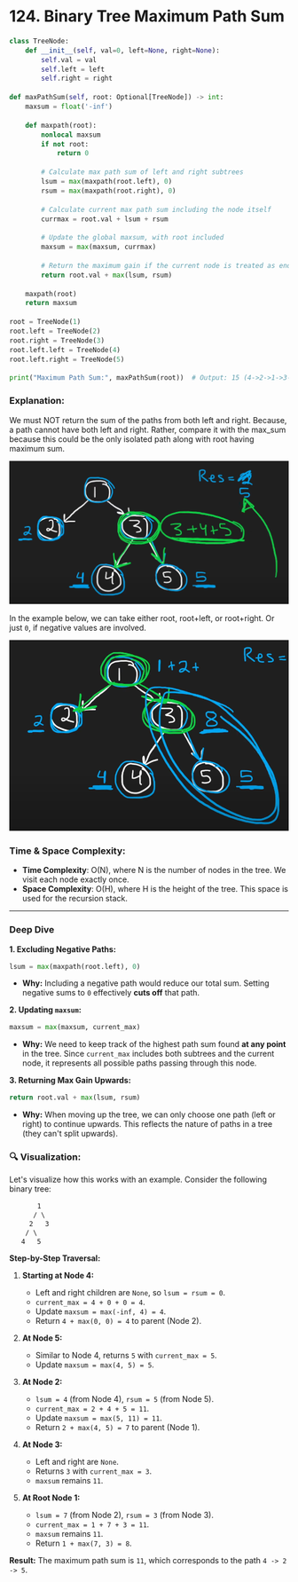# 124. Binary Tree Maximum Path Sum

```python
class TreeNode:
    def __init__(self, val=0, left=None, right=None):
        self.val = val
        self.left = left
        self.right = right

def maxPathSum(self, root: Optional[TreeNode]) -> int:
    maxsum = float('-inf')
    
    def maxpath(root):
        nonlocal maxsum
        if not root:
            return 0
        
        # Calculate max path sum of left and right subtrees
        lsum = max(maxpath(root.left), 0)
        rsum = max(maxpath(root.right), 0)
        
        # Calculate current max path sum including the node itself
        currmax = root.val + lsum + rsum
        
        # Update the global maxsum, with root included
        maxsum = max(maxsum, currmax)
        
        # Return the maximum gain if the current node is treated as end node
        return root.val + max(lsum, rsum)
    
    maxpath(root)
    return maxsum

root = TreeNode(1)
root.left = TreeNode(2)
root.right = TreeNode(3)
root.left.left = TreeNode(4)
root.left.right = TreeNode(5)

print("Maximum Path Sum:", maxPathSum(root))  # Output: 15 (4->2->1->3->5)
```

### Explanation:

We must NOT return the sum of the paths from both left and right. Because,
a path cannot have both left and right. Rather, compare it with the max_sum 
because this could be the only isolated path along with root having maximum sum.

![Save left+right+root to max but do not return it](images/0124.binary_tree_maximum_path_sum-image.png)

In the example below, we can take either root, root+left, or root+right. 
Or just `0`, if negative values are involved.

![return either root, root+left, root+right or 0](images/0124.binary_tree_maximum_path_sum-image-1.png)


### Time & Space Complexity:
- **Time Complexity**: O(N), where N is the number of nodes in the tree. We visit each node exactly once.
- **Space Complexity**: O(H), where H is the height of the tree. This space is used for the recursion stack.


---

### Deep Dive

**1. Excluding Negative Paths:**

```python
lsum = max(maxpath(root.left), 0)
```
- **Why:** Including a negative path would reduce our total sum. Setting negative sums to `0` effectively **cuts off** that path.

**2. Updating `maxsum`:**

```python
maxsum = max(maxsum, current_max)
```
- **Why:** We need to keep track of the highest path sum found **at any point** in the tree. Since `current_max` includes both subtrees and the current node, it represents all possible paths passing through this node.

**3. Returning Max Gain Upwards:**

```python
return root.val + max(lsum, rsum)
```
- **Why:** When moving up the tree, we can only choose one path (left or right) to continue upwards. This reflects the nature of paths in a tree (they can't split upwards).


### 🔍 Visualization:

Let's visualize how this works with an example. Consider the following binary tree:

```
       1
      / \
     2   3
    / \
   4   5
```

**Step-by-Step Traversal:**

1. **Starting at Node 4:**
   - Left and right children are `None`, so `lsum = rsum = 0`.
   - `current_max = 4 + 0 + 0 = 4`.
   - Update `maxsum = max(-inf, 4) = 4`.
   - Return `4 + max(0, 0) = 4` to parent (Node 2).

2. **At Node 5:**
   - Similar to Node 4, returns `5` with `current_max = 5`.
   - Update `maxsum = max(4, 5) = 5`.

3. **At Node 2:**
   - `lsum = 4` (from Node 4), `rsum = 5` (from Node 5).
   - `current_max = 2 + 4 + 5 = 11`.
   - Update `maxsum = max(5, 11) = 11`.
   - Return `2 + max(4, 5) = 7` to parent (Node 1).

4. **At Node 3:**
   - Left and right are `None`.
   - Returns `3` with `current_max = 3`.
   - `maxsum` remains `11`.

5. **At Root Node 1:**
   - `lsum = 7` (from Node 2), `rsum = 3` (from Node 3).
   - `current_max = 1 + 7 + 3 = 11`.
   - `maxsum` remains `11`.
   - Return `1 + max(7, 3) = 8`.

**Result:** The maximum path sum is `11`, which corresponds to the path `4 -> 2 -> 5`.
